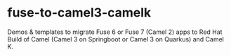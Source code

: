 # fuse-to-camel3-camelk
Demos &amp; templates to migrate Fuse 6 or Fuse 7 (Camel 2) apps to Red Hat Build of Camel (Camel 3 on Springboot or Camel 3 on Quarkus) and Camel K.
